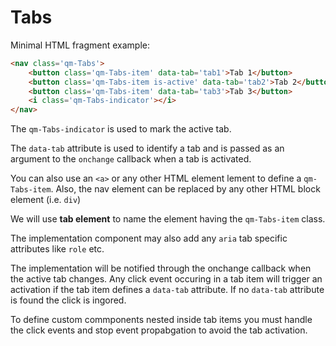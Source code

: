 # Tabs

Minimal HTML fragment example:

```html
<nav class='qm-Tabs'>
    <button class='qm-Tabs-item' data-tab='tab1'>Tab 1</button>
    <button class='qm-Tabs-item is-active' data-tab='tab2'>Tab 2</button>
    <button class='qm-Tabs-item' data-tab='tab3'>Tab 3</button>
    <i class='qm-Tabs-indicator'></i>
</nav>
```

The `qm-Tabs-indicator` is used to mark the active tab.

The `data-tab` attribute is used to identify a tab and is passed as an argument to the `onchange` callback when a tab is activated.

You can also use an `<a>` or any other HTML element lement to define a `qm-Tabs-item`. Also, the nav element can be replaced by any other HTML block element (i.e. `div`)

We will use **tab element** to name the element having the `qm-Tabs-item` class.

The implementation component may also add any `aria` tab specific attributes like `role` etc.

The implementation will be notified through the onchange callback when the active tab changes. Any click event occuring in a tab item will trigger an activation if the tab item defines a `data-tab` attribute. If no `data-tab` attribute is found the click is ingored.


To define custom commponents nested inside tab items you must handle the click events and stop event propabgation to avoid the tab activation.
